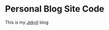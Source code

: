 Personal Blog Site Code
===

This is my <a href="https://jekyllrb.com" target="_blank">Jekyll</a> blog